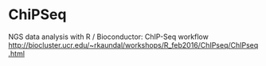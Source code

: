 # ChiPSeq
NGS data analysis with R / Bioconductor: ChIP-Seq workflow
http://biocluster.ucr.edu/~rkaundal/workshops/R_feb2016/ChIPseq/ChIPseq.html
